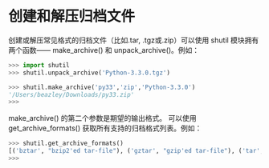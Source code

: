 # 创建和解压归档文件

创建或解压常见格式的归档文件（比如.tar, .tgz或.zip）可以使用 shutil 模块拥有两个函数—— make_archive() 和 unpack_archive()。例如：

```py
>>> import shutil
>>> shutil.unpack_archive('Python-3.3.0.tgz')

>>> shutil.make_archive('py33','zip','Python-3.3.0')
'/Users/beazley/Downloads/py33.zip'
>>>
```

make_archive() 的第二个参数是期望的输出格式。 可以使用 get_archive_formats() 获取所有支持的归档格式列表。例如：

```py
>>> shutil.get_archive_formats()
[('bztar', "bzip2'ed tar-file"), ('gztar', "gzip'ed tar-file"), ('tar', 'uncompressed tar file'), ('xztar', "xz'ed tar-file"), ('zip', 'ZIP file')]
>>>
```
